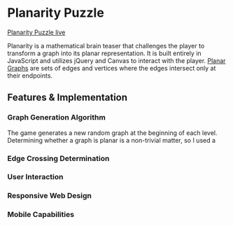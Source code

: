 # Planarity Puzzle

[Planarity Puzzle live][gh-pages]

[gh-pages]: https://joyjing1.github.io/Planarity/

Planarity is a mathematical brain teaser that challenges the player to transform a graph into its planar representation. It is built entirely in JavaScript and utilizes jQuery and Canvas to interact with the player. [Planar Graphs][planar-wiki] are sets of edges and vertices where the edges intersect only at their endpoints.

[planar-wiki]: https://en.wikipedia.org/wiki/Planar_graph


## Features & Implementation

### Graph Generation Algorithm

The game generates a new random graph at the beginning of each level. Determining whether a graph is planar is a non-trivial matter, so I used a



### Edge Crossing Determination


### User Interaction

### Responsive Web Design

<!--  Canvas size -->
<!--  Vertex size -->


### Mobile Capabilities

